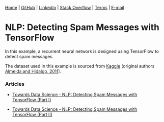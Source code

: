 [Home](https://mgcodesandstats.github.io/) |
[GitHub](https://github.com/mgcodesandstats) |
[LinkedIn](https://www.linkedin.com/in/michaeljgrogan/) |
[Stack Overflow](https://stats.stackexchange.com/users/137066/michael-grogan) |
[Terms](https://mgcodesandstats.github.io/terms/) |
[E-mail](mailto:contact@michael-grogan.com)

# NLP: Detecting Spam Messages with TensorFlow

In this example, a recurrent neural network is designed using TensorFlow to detect spam messages.

The dataset used in this example is sourced from [Kaggle](https://www.kaggle.com/team-ai/spam-text-message-classification) (original authors [Almeida and Hidalgo, 2011](http://www.dt.fee.unicamp.br/~tiago/smsspamcollection/)).

### Articles

- [Towards Data Science - NLP: Detecting Spam Messages with TensorFlow (Part I)](https://towardsdatascience.com/nlp-detecting-spam-messages-with-tensorflow-b12195b8cf0e)

- [Towards Data Science - NLP: Detecting Spam Messages with TensorFlow (Part II)](https://towardsdatascience.com/nlp-detecting-spam-messages-with-tensorflow-part-ii-77826c8f1abf)
